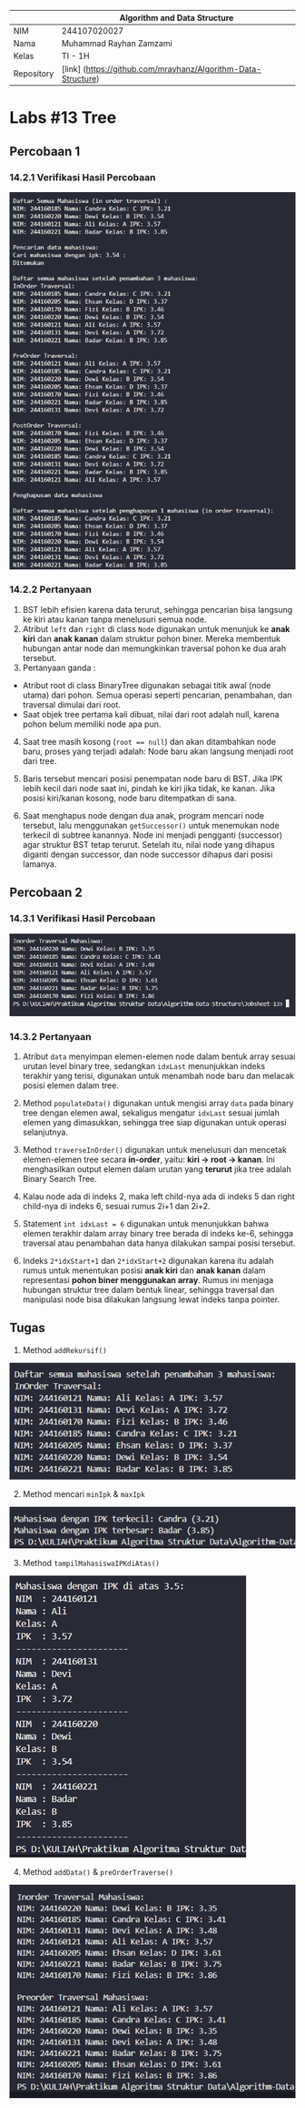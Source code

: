 
|  | Algorithm and Data Structure |
|--|--|
| NIM |  244107020027 |
| Nama |  Muhammad Rayhan Zamzami |
| Kelas | TI - 1H |
| Repository | [link] (https://github.com/mrayhanz/Algorithm-Data-Structure) |

# Labs #13  Tree

## Percobaan 1

### 14.2.1 Verifikasi Hasil Percobaan
 
  ![Screenshot](img/Percobaan1.png)

### 14.2.2 Pertanyaan

1. BST lebih efisien karena data terurut, sehingga pencarian bisa langsung ke kiri atau kanan tanpa menelusuri semua node.
2. Atribut `left` dan `right` di class `Node` digunakan untuk menunjuk ke **anak kiri** dan **anak kanan** dalam struktur pohon biner. Mereka membentuk hubungan antar node dan memungkinkan traversal pohon ke dua arah tersebut.
3. Pertanyaan ganda : 
  - Atribut root di class BinaryTree digunakan sebagai titik awal (node utama) dari pohon. Semua operasi seperti pencarian, penambahan, dan traversal dimulai dari root.
  - Saat objek tree pertama kali dibuat, nilai dari root adalah null, karena pohon belum memiliki node apa pun.

4. Saat tree masih kosong (`root == null`) dan akan ditambahkan node baru, proses yang terjadi adalah:
Node baru akan langsung menjadi root dari tree.

5. Baris tersebut mencari posisi penempatan node baru di BST. Jika IPK lebih kecil dari node saat ini, pindah ke kiri jika tidak, ke kanan. Jika posisi kiri/kanan kosong, node baru ditempatkan di sana.

6. Saat menghapus node dengan dua anak, program mencari node tersebut, lalu menggunakan `getSuccessor()` untuk menemukan node terkecil di subtree kanannya. Node ini menjadi pengganti (successor) agar struktur BST tetap terurut. Setelah itu, nilai node yang dihapus diganti dengan successor, dan node successor dihapus dari posisi lamanya.

## Percobaan 2

### 14.3.1 Verifikasi Hasil Percobaan

  ![Screenshot](img/Percobaan2.png)

### 14.3.2 Pertanyaan

1. Atribut `data` menyimpan elemen-elemen node dalam bentuk array sesuai urutan level binary tree, sedangkan `idxLast` menunjukkan indeks terakhir yang terisi, digunakan untuk menambah node baru dan melacak posisi elemen dalam tree.

2. Method `populateData()` digunakan untuk mengisi array `data` pada binary tree dengan elemen awal, sekaligus mengatur `idxLast` sesuai jumlah elemen yang dimasukkan, sehingga tree siap digunakan untuk operasi selanjutnya.

3. Method `traverseInOrder()` digunakan untuk menelusuri dan mencetak elemen-elemen tree secara **in-order**, yaitu: **kiri -> root -> kanan**. Ini menghasilkan output elemen dalam urutan yang **terurut** jika tree adalah Binary Search Tree.

4. Kalau node ada di indeks 2, maka left child-nya ada di indeks 5 dan right child-nya di indeks 6, sesuai rumus 2i+1 dan 2i+2.

5. Statement `int idxLast = 6` digunakan untuk menunjukkan bahwa elemen terakhir dalam array binary tree berada di indeks ke-6, sehingga traversal atau penambahan data hanya dilakukan sampai posisi tersebut.

6. Indeks `2*idxStart+1` dan `2*idxStart+2` digunakan karena itu adalah rumus untuk menentukan posisi **anak kiri** dan **anak kanan** dalam representasi **pohon biner menggunakan array**. Rumus ini menjaga hubungan struktur tree dalam bentuk linear, sehingga traversal dan manipulasi node bisa dilakukan langsung lewat indeks tanpa pointer.

## Tugas

1. Method `addRekursif()`

  ![Screenshot](img/Tugas1.png)
  
2. Method mencari `minIpk` & `maxIpk`

  ![Screenshot](img/Tugas2.png)

3. Method `tampilMahasiswaIPKdiAtas()`

  ![Screenshot](img/Tugas3.png)

4. Method `addData()` & `preOrderTraverse()`

  ![Screenshot](img/Tugas4-5.png)
